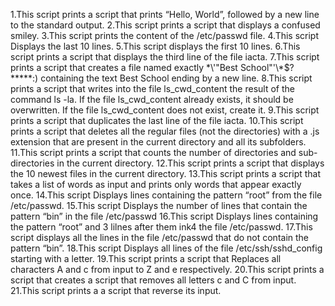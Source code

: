 1.This script prints a script that prints “Hello, World”, followed by a new line to the standard output.
2.This script prints a script that displays a confused smiley.
3.This script prints the content of the /etc/passwd file.
4.This script Displays the last 10 lines.
5.This script displays the first 10 lines.
6.This script prints a script that displays the third line of the file iacta.
7.This script prints a script that creates a file named exactly \*\\'"Best School"\'\\*$\?\*\*\*\*\*:) containing the text Best School ending by a new line.
8.This script prints a script  that writes into the file ls_cwd_content the result of the command ls -la. If the file ls_cwd_content already exists, it should be overwritten. If the file ls_cwd_content does not exist, create it.
9.This script prints a script that duplicates the last line of the file iacta.
10.This script prints a script that deletes all the regular files (not the directories) with a .js extension that are present in the current directory and all its subfolders.
11.This script prints a script that counts the number of directories and sub-directories in the current directory.
12.This script prints a script that displays the 10 newest files in the current directory.
13.This script prints a script that takes a list of words as input and prints only words that appear exactly once.
14.This script Displays lines containing the pattern “root” from the file /etc/passwd.
15.This script Displays the number of lines that contain the pattern “bin” in the file /etc/passwd
16.This script Displays lines containing the pattern “root” and 3 lilnes after them ink4 the file /etc/passwd.
17.This script displays all the lines in the file /etc/passwd that do not contain the pattern “bin”.
18.This script Displays all lines of the file /etc/ssh/sshd_config starting with a letter.
19.This script prints a script that Replaces all characters A and c from input to Z and e respectively.
20.This script prints a script that creates  a script that removes all letters c and C from input.
21.This script prints a a script that reverse its input.
